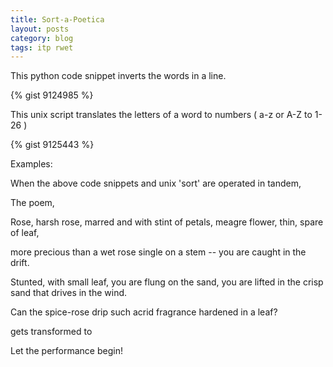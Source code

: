 ```yaml
---
title: Sort-a-Poetica
layout: posts
category: blog
tags: itp rwet
---
```


This python code snippet inverts the words in a line.

{% gist 9124985 %}

This unix script translates the letters of a word to numbers ( a-z or A-Z to 1-26 )

{% gist 9125443 %}

Examples:

When the above code snippets and unix 'sort' are operated in tandem, 

The poem, 

Rose, harsh rose, 
marred and with stint of petals, 
meagre flower, thin, 
spare of leaf,

more precious 
than a wet rose 
single on a stem -- 
you are caught in the drift.

Stunted, with small leaf, 
you are flung on the sand, 
you are lifted 
in the crisp sand 
that drives in the wind.

Can the spice-rose 
drip such acrid fragrance 
hardened in a leaf?

gets transformed to


Let the performance begin!